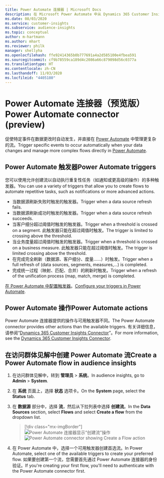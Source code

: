 ```yaml
---
title: Power Automate 连接器 | Microsoft Docs
description: 在 Microsoft Power Automate 中从 Dynamics 365 Customer Insights 创建流。
ms.date: 08/03/2020
ms.service: customer-insights
ms.subservice: audience-insights
ms.topic: conceptual
author: m-hartmann
ms.author: mhart
ms.reviewer: philk
manager: shellyha
ms.openlocfilehash: ffe92414365b0b777691a4a2d585100e4fbea591
ms.sourcegitcommit: cf9b78559ca189d4c2086a66c879098d56c0377a
ms.translationtype: HT
ms.contentlocale: zh-CN
ms.lasthandoff: 11/03/2020
ms.locfileid: "4405180"
---
```

# <a name="power-automate-connector-preview"></a><span data-ttu-id="7bde1-103">Power Automate 连接器（预览版）</span><span class="sxs-lookup"><span data-stu-id="7bde1-103">Power Automate connector (preview)</span></span>

<span data-ttu-id="7bde1-104">促使特定事件在数据更改时自动发生，并直接在 [Power Automate](https://flow.microsoft.com/) 中管理更复杂的流。</span><span class="sxs-lookup"><span data-stu-id="7bde1-104">Trigger specific events to occur automatically when your data changes and manage more complex flows directly in [Power Automate](https://flow.microsoft.com/).</span></span>

## <a name="power-automate-triggers"></a><span data-ttu-id="7bde1-105">Power Automate 触发器</span><span class="sxs-lookup"><span data-stu-id="7bde1-105">Power Automate triggers</span></span>

<span data-ttu-id="7bde1-106">您可以使用允许创建流以自动执行重复性任务（如通知或更高级的操作）的多种触发器。</span><span class="sxs-lookup"><span data-stu-id="7bde1-106">You can use a variety of triggers that allow you to create flows to automate repetitive tasks, such as notifications or more advanced actions.</span></span> 

- <span data-ttu-id="7bde1-107">当数据源刷新失败时触发的触发器。</span><span class="sxs-lookup"><span data-stu-id="7bde1-107">Trigger when a data source refresh fails.</span></span> 
- <span data-ttu-id="7bde1-108">当数据源刷新成功时触发的触发器。</span><span class="sxs-lookup"><span data-stu-id="7bde1-108">Trigger when a data source refresh succeeds.</span></span>
- <span data-ttu-id="7bde1-109">当客户细分超过阈值时触发的触发器。</span><span class="sxs-lookup"><span data-stu-id="7bde1-109">Trigger when a threshold is crossed on a segment.</span></span> <span data-ttu-id="7bde1-110">此触发器只能在超过阈值时触发。</span><span class="sxs-lookup"><span data-stu-id="7bde1-110">The trigger is limited to crossing above the threshold.</span></span>
- <span data-ttu-id="7bde1-111">当业务度量超过阈值时触发的触发器。</span><span class="sxs-lookup"><span data-stu-id="7bde1-111">Trigger when a threshold is crossed on a business measure.</span></span> <span data-ttu-id="7bde1-112">此触发器只能在超过阈值时触发。</span><span class="sxs-lookup"><span data-stu-id="7bde1-112">The trigger is limited crossing above the threshold.</span></span>
- <span data-ttu-id="7bde1-113">在完成完全刷新（数据源、客户细分、度量......）时触发。</span><span class="sxs-lookup"><span data-stu-id="7bde1-113">Trigger when a full refresh of (data sources, segments, measures,...) is completed.</span></span>
- <span data-ttu-id="7bde1-114">完成统一过程（映射、匹配、合并）的刷新时触发。</span><span class="sxs-lookup"><span data-stu-id="7bde1-114">Trigger when a refresh of the unification process (map, match, merge) is completed.</span></span>

<span data-ttu-id="7bde1-115">[在 Power Automate 中配置触发器](https://flow.microsoft.com/connectors/shared_customerinsights/dynamics-365-customer-insights-connector/)。</span><span class="sxs-lookup"><span data-stu-id="7bde1-115">[Configure your triggers in Power Automate](https://flow.microsoft.com/connectors/shared_customerinsights/dynamics-365-customer-insights-connector/).</span></span>

## <a name="power-automate-actions"></a><span data-ttu-id="7bde1-116">Power Automate 操作</span><span class="sxs-lookup"><span data-stu-id="7bde1-116">Power Automate actions</span></span>
<span data-ttu-id="7bde1-117">Power Automate 连接器提供的操作与可用触发器不同。</span><span class="sxs-lookup"><span data-stu-id="7bde1-117">The Power Automate connector provides other actions than the available triggers.</span></span> <span data-ttu-id="7bde1-118">有关详细信息，请参阅“[Dynamics 365 Customer Insights Connector](https://docs.microsoft.com/connectors/customerinsights/)”。</span><span class="sxs-lookup"><span data-stu-id="7bde1-118">For more information, see the [Dynamics 365 Customer Insights Connector](https://docs.microsoft.com/connectors/customerinsights/).</span></span>

## <a name="create-a-power-automate-flow-in-audience-insights"></a><span data-ttu-id="7bde1-119">在访问群体见解中创建 Power Automate 流</span><span class="sxs-lookup"><span data-stu-id="7bde1-119">Create a Power Automate flow in audience insights</span></span>

1. <span data-ttu-id="7bde1-120">在访问群体见解中，转到 **管理员** > **系统**。</span><span class="sxs-lookup"><span data-stu-id="7bde1-120">In audience insights, go to **Admin** > **System**.</span></span>

1. <span data-ttu-id="7bde1-121">在 **系统** 页面上，选择 **状态** 选项卡。</span><span class="sxs-lookup"><span data-stu-id="7bde1-121">On the **System** page, select the **Status** tab.</span></span>

1. <span data-ttu-id="7bde1-122">在 **数据源** 部分中，选择 **流**，然后从下拉列表中选择 **创建流**。</span><span class="sxs-lookup"><span data-stu-id="7bde1-122">In the **Data Sources** section, select **Flows** and select **Create a flow** from the dropdown list.</span></span>
   > [!div class="mx-imgBorder"]
   > <span data-ttu-id="7bde1-123">![Power Automate 连接器显示“创建流”操作](media/power-automate-connector-create-flow.png "Power Automate 连接器显示“创建流”操作")</span><span class="sxs-lookup"><span data-stu-id="7bde1-123">![Power Automate connector showing Create a Flow action](media/power-automate-connector-create-flow.png "Power Automate connector showing Create a Flow action")</span></span>

1. <span data-ttu-id="7bde1-124">在 Power Automate 中，选择一个可用触发器创建首选流。</span><span class="sxs-lookup"><span data-stu-id="7bde1-124">In Power Automate, select one of the available triggers to create your preferred flow.</span></span> <span data-ttu-id="7bde1-125">如果要创建第一个流，您需要首先通过 Power Automate 连接器的身份验证。</span><span class="sxs-lookup"><span data-stu-id="7bde1-125">If you're creating your first flow, you'll need to authenticate with the Power Automate connector first.</span></span>

